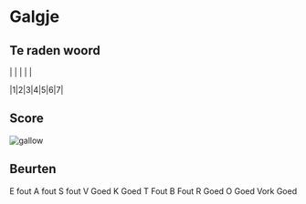 # Galgje

## Te raden woord

| | | | |

|1|2|3|4|5|6|7|

## Score
![gallow](./images/2.png)

## Beurten
E fout
A fout
S fout
V Goed
K Goed
T Fout
B Fout
R Goed
O Goed
Vork Goed

